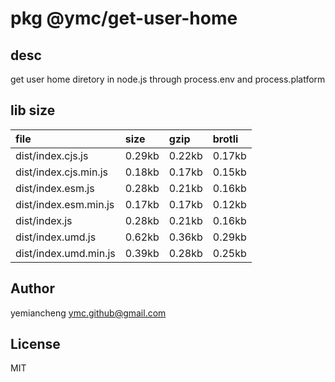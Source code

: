 # pkg @ymc/get-user-home

## desc
get user home diretory in node.js through process.env and process.platform

## lib size  
file | size | gzip | brotli
:---- | :---- | :---- | :----
dist/index.cjs.js | 0.29kb | 0.22kb | 0.17kb
dist/index.cjs.min.js | 0.18kb | 0.17kb | 0.15kb
dist/index.esm.js | 0.28kb | 0.21kb | 0.16kb
dist/index.esm.min.js | 0.17kb | 0.17kb | 0.12kb
dist/index.js | 0.28kb | 0.21kb | 0.16kb
dist/index.umd.js | 0.62kb | 0.36kb | 0.29kb
dist/index.umd.min.js | 0.39kb | 0.28kb | 0.25kb

## Author
yemiancheng <ymc.github@gmail.com>

## License
MIT